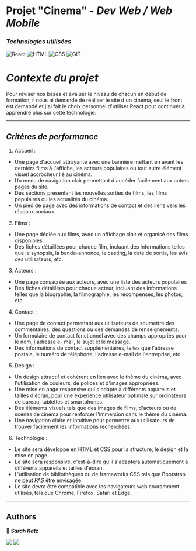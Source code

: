 # **Projet "Cinema"** - *Dev Web / Web Mobile*
### *Technologies utilisées*
![React](https://img.shields.io/badge/React-20232A?style=for-the-badge&logo=react&logoColor=61DAFB)
![HTML](https://img.shields.io/badge/HTML5-E34F26?style=for-the-badge&logo=html5&logoColor=white)
![CSS](https://img.shields.io/badge/CSS3-1572B6?style=for-the-badge&logo=css3&logoColor=white)
![GIT](https://img.shields.io/badge/GIT-E44C30?style=for-the-badge&logo=git&logoColor=white)

# *Contexte du projet*
Pour réviser nos bases et évaluer le niveau de chacun en début de formation, il nous ai demandé de réaliser le site d'un cinéma, seul le front est demandé et j'ai fait le choix personnel d'utiliser React pour continuer à apprendre plus sur cette technologie.
___
## *Critères de performance*


1. Accueil :
- Une page d'accueil attrayante avec une bannière mettant en avant les derniers films à
l'affiche, les acteurs populaires ou tout autre élément visuel accrocheur lié au cinéma.
-  Un menu de navigation clair permettant d'accéder facilement aux autres pages du site.
- Des sections présentant les nouvelles sorties de films, les films populaires ou les actualités du
cinéma.
- Un pied de page avec des informations de contact et des liens vers les réseaux sociaux.
2. Films :
- Une page dédiée aux films, avec un affichage clair et organisé des films disponibles.
- Des fiches détaillées pour chaque film, incluant des informations telles que le synopsis, la
bande-annonce, le casting, la date de sortie, les avis des utilisateurs, etc.
3. Acteurs :
- Une page consacrée aux acteurs, avec une liste des acteurs populaires
- Des fiches détaillées pour chaque acteur, incluant des informations telles que la biographie, la
filmographie, les récompenses, les photos, etc.
4. Contact :
- Une page de contact permettant aux utilisateurs de soumettre des commentaires, des
questions ou des demandes de renseignements.
- Un formulaire de contact fonctionnel avec des champs appropriés pour le nom, l'adresse e-
mail, le sujet et le message.
- Des informations de contact supplémentaires, telles que l'adresse postale, le numéro de
téléphone, l'adresse e-mail de l'entreprise, etc.
5. Design :
- Un design attractif et cohérent en lien avec le thème du cinéma, avec l'utilisation de couleurs,
de polices et d'images appropriées.
- Une mise en page responsive qui s'adapte à différents appareils et tailles d'écran, pour une
expérience utilisateur optimale sur ordinateurs de bureau, tablettes et smartphones.
- Des éléments visuels tels que des images de films, d'acteurs ou de scènes de cinéma pour
renforcer l'immersion dans le thème du cinéma.
- Une navigation claire et intuitive pour permettre aux utilisateurs de trouver facilement les
informations recherchées.
6. Technologie :
- Le site sera développé en HTML et CSS pour la structure, le design et la mise en page.
- Le site sera responsive, c'est-à-dire qu'il s'adaptera automatiquement à différents appareils et
tailles d'écran.
- L'utilisation de bibliothèques ou de frameworks CSS tels que Bootstrap ne peut *PAS* être
envisagée.
- Le site devra être compatible avec les navigateurs web couramment utilisés, tels que Chrome,
Firefox, Safari et Edge.
___
## **Authors**
👤  ***Sarah Katz***

<a href="https://github.com/Sarah-Katz"><img src="https://img.shields.io/badge/GitHub-100000?style=for-the-badge&logo=github&logoColor=white"></img></a>
<a href="https://www.linkedin.com/in/sarah-katz-dev/"><img src="https://img.shields.io/badge/LinkedIn-0077B5?style=for-the-badge&logo=linkedin&logoColor=white"></img></a>